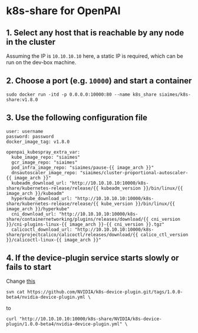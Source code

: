 # k8s-share for OpenPAI

## 1. Select any host that is reachable by any node in the cluster

Assuming the IP is `10.10.10.10` here, a static IP is required, which can be run on the dev-box machine.

## 2. Choose a port (e.g. `10000`) and start a container

```
sudo docker run -itd -p 0.0.0.0:10000:80 --name k8s_share siaimes/k8s-share:v1.8.0
```

## 3. Use the following configuration file

```
user: username
password: password
docker_image_tag: v1.8.0

openpai_kubespray_extra_var:
  kube_image_repo: "siaimes"
  gcr_image_repo: "siaimes"
  pod_infra_image_repo: "siaimes/pause-{{ image_arch }}"
  dnsautoscaler_image_repo: "siaimes/cluster-proportional-autoscaler-{{ image_arch }}"
  kubeadm_download_url: "http://10.10.10.10:10000/k8s-share/kubernetes-release/release/{{ kubeadm_version }}/bin/linux/{{ image_arch }}/kubeadm"
  hyperkube_download_url: "http://10.10.10.10:10000/k8s-share/kubernetes-release/release/{{ kube_version }}/bin/linux/{{ image_arch }}/hyperkube"
  cni_download_url: "http://10.10.10.10:10000/k8s-share/containernetworking/plugins/releases/download/{{ cni_version }}/cni-plugins-linux-{{ image_arch }}-{{ cni_version }}.tgz"
  calicoctl_download_url: "http://10.10.10.10:10000/k8s-share/projectcalico/calicoctl/releases/download/{{ calico_ctl_version }}/calicoctl-linux-{{ image_arch }}"
```

## 4. If the device-plugin service starts slowly or fails to start

Change [this](https://github.com/microsoft/pai/blob/529db900c351c7922c3c6c81c4798f4f1bd000e1/src/device-plugin/deploy/start.sh.template#L32)
```
svn cat https://github.com/NVIDIA/k8s-device-plugin.git/tags/1.0.0-beta4/nvidia-device-plugin.yml \
```

to 

```
curl "http://10.10.10.10:10000/k8s-share/NVIDIA/k8s-device-plugin/1.0.0-beta4/nvidia-device-plugin.yml" \
```
